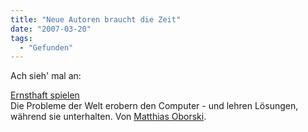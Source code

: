 ```yaml
---
title: "Neue Autoren braucht die Zeit"
date: "2007-03-20"
tags:
  - "Gefunden"
---
```


Ach sieh' mal an:

[Ernsthaft spielen](http://www.zeit.de/online/2007/12/serious-games)<br>
Die Probleme der Welt erobern den Computer - und lehren Lösungen, während sie unterhalten.
Von [Matthias Oborski](http://d-frag.de/).
